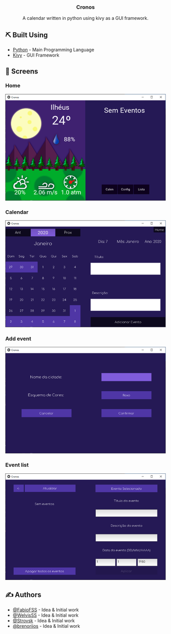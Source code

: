 <h3 align="center">Cronos</h3>
<p align="center"> A calendar written in python using kivy as a GUI framework.
    <br> 
</p>

## ⛏️ Built Using <a name = "built_using"></a>

- [Python](https://kivy.org/) - Main Programming Language
- [Kivy](https://www.python.org/) - GUI Framework

## 🎈 Screens <a name="Screens"></a>

### Home
![home page](https://github.com/FabioFSS/cronos-kivy-calendar/blob/main/assets/readme_assets/cronos_1.png?raw=true)

### Calendar
![reset page](https://github.com/FabioFSS/cronos-kivy-calendar/blob/main/assets/readme_assets/cronos_2.png?raw=true)

### Add event
![add event page](https://github.com/FabioFSS/cronos-kivy-calendar/blob/main/assets/readme_assets/cronos_3.png?raw=true)

### Event list
![event list page](https://github.com/FabioFSS/cronos-kivy-calendar/blob/main/assets/readme_assets/cronos_4.png?raw=true)

## ✍️ Authors <a name = "authors"></a>

- [@FabioFSS](https://github.com/FabioFSS) - Idea & Initial work
- [@WelvisSS](https://github.com/WelvisSS) - Idea & Initial work
- [@Strovsk](https://github.com/Strovsk) - Idea & Initial work
- [@brenoriios](https://github.com/brenoriios) - Idea & Initial work
